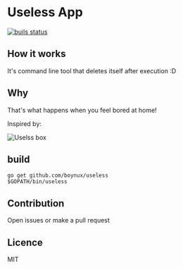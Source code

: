 # Useless App

[![buils status](https://travis-ci.org/boynux/useless.svg?branch=master)](https://travis-ci.org/boynux/useless)

## How it works

It's command line tool that deletes itself after execution :D

## Why

That's what happens when you feel bored at home!

Inspired by:

![Uselss box](https://img.youtube.com/vi/aqAUmgE3WyM/0.jpg)

## build 

```
go get github.com/boynux/useless
$GOPATH/bin/useless
```

## Contribution

Open issues or make a pull request

## Licence

MIT
